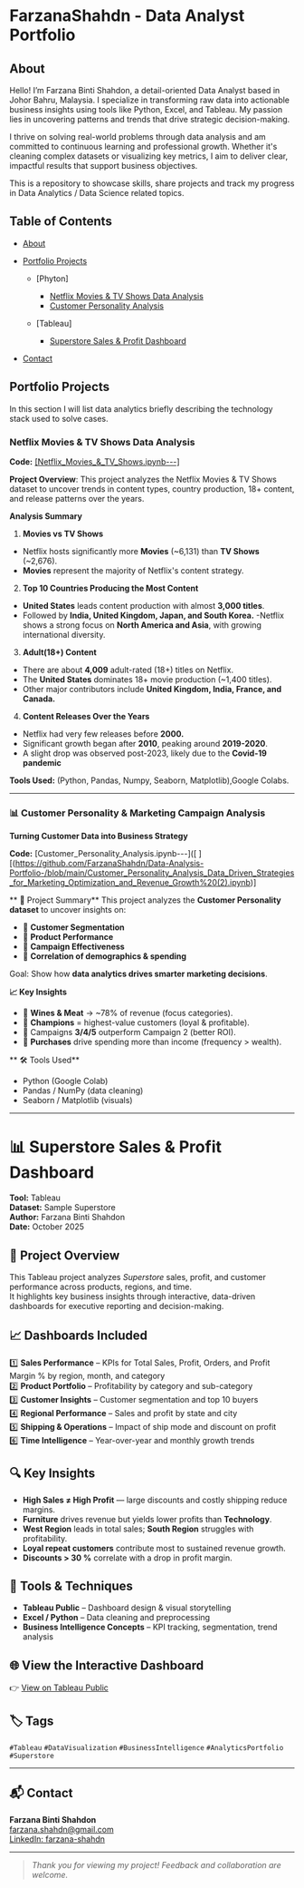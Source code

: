 # FarzanaShahdn - Data Analyst Portfolio
## About
Hello! I’m Farzana Binti Shahdon, a detail-oriented Data Analyst based in Johor Bahru, Malaysia. I specialize in transforming raw data into actionable business insights using tools like Python, Excel, and Tableau. My passion lies in uncovering patterns and trends that drive strategic decision-making.

I thrive on solving real-world problems through data analysis and am committed to continuous learning and professional growth. Whether it's cleaning complex datasets or visualizing key metrics, I aim to deliver clear, impactful results that support business objectives.

This is a repository to showcase skills, share projects and track my progress in Data Analytics / Data Science related topics.

## Table of Contents
- [About](about)
- [Portfolio Projects](portfolio-projects)
  - [Phyton]
    - [Netflix Movies & TV Shows Data Analysis](#netflix-movies-&-tv-shows-data-analysis)
    - [Customer Personality Analysis](#customer-personality-analysis)

  - [Tableau]
       - [Superstore Sales & Profit Dashboard](#superstore-sales-&-profit-dashboard)

- [Contact](#contact)

## Portfolio Projects
In this section I will list data analytics briefly describing the technology stack used to solve cases.

### Netflix Movies & TV Shows Data Analysis
**Code:** [[Netflix_Movies_&_TV_Shows.ipynb---]](https://github.com/FarzanaShahdn/Data-Analysis-Portfolio-/blob/main/Netflix_Movies_%26_TV_Shows.ipynb)

**Project Overview**: This project analyzes the Netflix Movies & TV Shows dataset to uncover trends in content types, country production, 18+ content, and release patterns over the years.

**Analysis Summary**
1) **Movies vs TV Shows**
- Netflix hosts significantly more **Movies** (~6,131) than **TV Shows** (~2,676).
- **Movies** represent the majority of Netflix's content strategy.

2) **Top 10 Countries Producing the Most Content**
- **United States** leads content production with almost **3,000 titles**.
- Followed by **India, United Kingdom, Japan, and South Korea.**
-Netflix shows a strong focus on **North America and Asia**, with growing international diversity.

3) **Adult(18+) Content**
- There are about **4,009** adult-rated (18+) titles on Netflix.
- The **United States** dominates 18+ movie production (~1,400 titles).
- Other major contributors include **United Kingdom, India, France, and Canada.**
  
4) **Content Releases Over the Years**
- Netflix had very few releases before **2000.**
- Significant growth began after **2010**, peaking around **2019-2020**.
- A slight drop was observed post-2023, likely due to the **Covid-19 pandemic**

**Tools Used:** (Python, Pandas, Numpy, Seaborn, Matplotlib),Google Colabs.


---
### 📊 Customer Personality & Marketing Campaign Analysis

 **Turning Customer Data into Business Strategy**
 
**Code:** [Customer_Personality_Analysis.ipynb---]([
][(https://github.com/FarzanaShahdn/Data-Analysis-Portfolio-/blob/main/Customer_Personality_Analysis_Data_Driven_Strategies_for_Marketing_Optimization_and_Revenue_Growth%20(2).ipynb)]

** 🚀 Project Summary**
This project analyzes the **Customer Personality dataset** to uncover insights on:
- 👥 **Customer Segmentation**
- 🍷 **Product Performance**
- 🎯 **Campaign Effectiveness**
- 🔗 **Correlation of demographics & spending**

Goal: Show how **data analytics drives smarter marketing decisions**.

**📈 Key Insights**
- 🍷 **Wines & Meat** → ~78% of revenue (focus categories).  
- 👥 **Champions** = highest-value customers (loyal & profitable).  
- 🎯 Campaigns **3/4/5** outperform Campaign 2 (better ROI).  
- 🔗 **Purchases** drive spending more than income (frequency > wealth).  

** 🛠️ Tools Used**
- Python (Google Colab)  
- Pandas / NumPy (data cleaning)  
- Seaborn / Matplotlib (visuals)  

---
# 📊 Superstore Sales & Profit Dashboard  
**Tool:** Tableau  
**Dataset:** Sample Superstore  
**Author:** Farzana Binti Shahdon  
**Date:** October 2025  

## 🎯 Project Overview  
This Tableau project analyzes *Superstore* sales, profit, and customer performance across products, regions, and time.  
It highlights key business insights through interactive, data-driven dashboards for executive reporting and decision-making.  

## 📈 Dashboards Included  
1️⃣  **Sales Performance** –  KPIs for Total Sales, Profit, Orders, and Profit Margin %   by region, month, and category  
2️⃣ **Product Portfolio** – Profitability by category and sub-category  
3️⃣ **Customer Insights** – Customer segmentation and top 10 buyers  
4️⃣  **Regional Performance** – Sales and profit by state and city  
5️⃣ **Shipping & Operations** – Impact of ship mode and discount on profit  
6️⃣ **Time Intelligence** – Year-over-year and monthly growth trends   

## 🔍 Key Insights  
- **High Sales ≠ High Profit** — large discounts and costly shipping reduce margins.  
- **Furniture** drives revenue but yields lower profits than **Technology**.  
- **West Region** leads in total sales; **South Region** struggles with profitability.  
- **Loyal repeat customers** contribute most to sustained revenue growth.  
- **Discounts > 30 %** correlate with a drop in profit margin.  

## 🧠 Tools & Techniques  
- **Tableau Public** – Dashboard design & visual storytelling  
- **Excel / Python** – Data cleaning and preprocessing  
- **Business Intelligence Concepts** – KPI tracking, segmentation, trend analysis  

## 🌐 View the Interactive Dashboard  
👉 [View on Tableau Public]([https://public.tableau.com/views/YourProjectName/ExecutiveOverview](https://public.tableau.com/app/profile/farzana.binti.shahdon/viz/SUPERSTOREPERFORMANCEDASHBOARDS/SALEPERFORMANCE))  

## 🏷 Tags  
`#Tableau`  `#DataVisualization`  `#BusinessIntelligence`  `#AnalyticsPortfolio`  `#Superstore`

---
## 📬 Contact
**Farzana Binti Shahdon**  
[farzana.shahdn@gmail.com](mailto:farzana.shahdn@gmail.com)  
[LinkedIn: farzana-shahdn]([www.linkedin.com/in/farzana-shahdn](https://www.linkedin.com/in/farzana-shahdn/))

---

> _Thank you for viewing my project! Feedback and collaboration are welcome._
